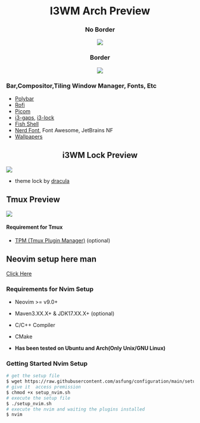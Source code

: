 <div align="center">
  <h1>I3WM Arch Preview</h1>
</div>

<div align="center">
  <h3>No Border</h3>
  <p><img src="https://github.com/asfung/configuration/blob/main/image/i3wm-no-border.png?raw=true" /></p>
</div>

<div align="center">
  <h3>Border</h3>
  <p><img src="https://github.com/asfung/configuration/blob/main/image/i3wm-border.png?raw=true" /></p>
</div>


### Bar,Compositor,Tiling Window Manager, Fonts, Etc
- [Polybar](https://github.com/polybar/polybar)
- [Rofi](https://github.com/davatorium/rofi)
- [Picom](https://github.com/yshui/picom)
- [i3-gaps](https://i3wm.org/docs/userguide.html), [i3-lock](https://github.com/i3/i3lock)
- [Fish Shell](https://fishshell.com)
- [Nerd Font](https://nerdfonts.com), Font Awesome, JetBrains NF
- [Wallpapers](https://github.com/asfung/configuration/tree/main/i3wm/wallpapers)

<h2 align="center">i3WM Lock Preview</h2> 
<p><img src="https://github.com/asfung/configuration/blob/main/image/i3wm-lock.png?raw=true" /></p>

- theme lock by [dracula](https://draculatheme.com/i3lock-color)


## Tmux Preview

<p><img src="https://github.com/asfung/configuration/blob/main/image/image_1.png?raw=true" /></p>

#### Requirement for Tmux 
- [TPM (Tmux Plugin Manager)](https://github.com/tmux-plugins/tpm) (optional)

## Neovim setup here man
[Click Here](https://github.com/asfung/configuration/tree/main/nvim)

### Requirements for Nvim Setup
- Neovim >= v9.0+ 
- Maven3.XX.X+ & JDK17.XX.X+ (optional)
- C/C++ Compiler 
- CMake 

- <b>Has been tested on Ubuntu and Arch(Only Unix/GNU Linux)</b>

### Getting Started Nvim Setup 
```bash
# get the setup file
$ wget https://raw.githubusercontent.com/asfung/configuration/main/setup_nvim.sh
# give it  access premission 
$ chmod +x setup_nvim.sh
# execute the setup file
$ ./setup_nvim.sh
# execute the nvim and waiting the plugins installed 
$ nvim 
```
<!-- now u ready to lit it up man🔥🔥-->





